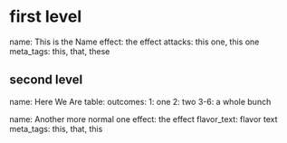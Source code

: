 # first level

name: This is the Name
effect: the effect
attacks: this one, this one
meta_tags: this, that, these

## second level

name: Here We Are
table: 
outcomes: 
1: one
2: two
3-6: a whole bunch

name: Another more normal one
effect: the effect
flavor_text: flavor text
meta_tags: this, that, this
